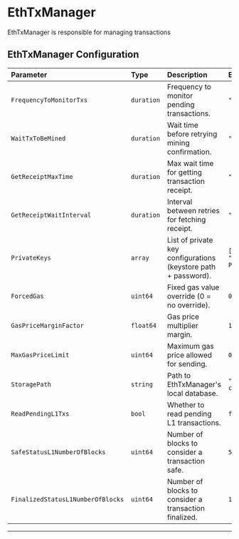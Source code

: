 # EthTxManager

EthTxManager is responsible for managing transactions


## EthTxManager Configuration

| Parameter | Type | Description | Example/Default |
|:---|:---|:---|:---|
| `FrequencyToMonitorTxs` | `duration` | Frequency to monitor pending transactions. | `"1s"` |
| `WaitTxToBeMined` | `duration` | Wait time before retrying mining confirmation. | `"2s"` |
| `GetReceiptMaxTime` | `duration` | Max wait time for getting transaction receipt. | `"250ms"` |
| `GetReceiptWaitInterval` | `duration` | Interval between retries for fetching receipt. | `"1s"` |
| `PrivateKeys` | `array` | List of private key configurations (keystore path + password). | `[ { Path = "/app/keystore/claimsponsor.keystore", Password = "testonly" } ]` |
| `ForcedGas` | `uint64` | Fixed gas value override (0 = no override). | `0` |
| `GasPriceMarginFactor` | `float64` | Gas price multiplier margin. | `1.0` |
| `MaxGasPriceLimit` | `uint64` | Maximum gas price allowed for sending. | `0` |
| `StoragePath` | `string` | Path to EthTxManager's local database. | `"/tmp/aggkit/ethtxmanager-claimsponsor.sqlite"` |
| `ReadPendingL1Txs` | `bool` | Whether to read pending L1 transactions. | `false` |
| `SafeStatusL1NumberOfBlocks` | `uint64` | Number of blocks to consider a transaction safe. | `5` |
| `FinalizedStatusL1NumberOfBlocks` | `uint64` | Number of blocks to consider a transaction finalized. | `10` |

---
